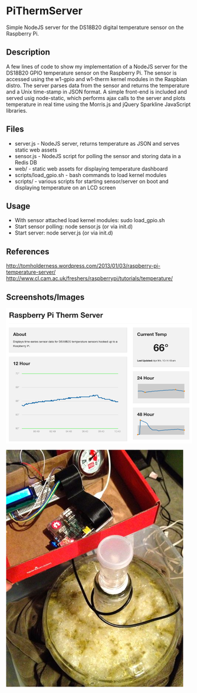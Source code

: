 PiThermServer
=============

Simple NodeJS server for the DS18B20 digital temperature sensor on the Raspberry Pi.

Description
-----------
A few lines of code to show my implementation of a NodeJS server for the DS18B20 GPIO temperature sensor on the Raspberry Pi. The sensor is accessed using the w1-gpio and w1-therm kernel modules in the Raspbian distro. The server parses data from the sensor and returns the temperature and a Unix time-stamp in JSON format. A simple front-end is included and served usig node-static, which performs ajax calls to the server and plots temperature in real time using the Morris.js and jQuery Sparkline JavaScript libraries.

Files
-----
* server.js - NodeJS server, returns temperature as JSON and serves static web assets
* sensor.js - NodeJS script for polling the sensor and storing data in a Redis DB
* web/ - static web assets for displaying temperature dashboard
* scripts/load_gpio.sh - bash commands to load kernel modules
* scripts/ - various scripts for starting sensor/server on boot and displaying temperature on an LCD screen

Usage
-----
* With sensor attached load kernel modules: sudo load_gpio.sh
* Start sensor polling: node sensor.js (or via init.d)
* Start server: node server.js (or via init.d)

References
----------
http://tomholderness.wordpress.com/2013/01/03/raspberry-pi-temperature-server/
http://www.cl.cam.ac.uk/freshers/raspberrypi/tutorials/temperature/

Screenshots/Images
------------------
![Temp Sensor Dashboard](img_dashboard_screen.png "Temp Sensor Dashboard")

![Homebrew Temp Monitor](img_pitherm_beer.jpg "Homebrew Temp Monitor")
